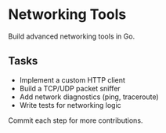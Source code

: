 # Networking Tools

Build advanced networking tools in Go.

## Tasks
- Implement a custom HTTP client
- Build a TCP/UDP packet sniffer
- Add network diagnostics (ping, traceroute)
- Write tests for networking logic

Commit each step for more contributions.
